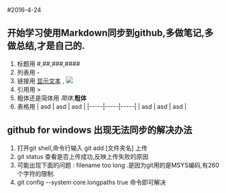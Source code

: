 #2016-4-24

## 开始学习使用Markdown同步到github,多做笔记,多做总结,才是自己的.
1. 标题用 #,##,###,####
2. 列表用 -
3. 链接用 [显示文本](链接地址) , ![](图片链接地址)
4. 引用用 >
5. 粗体还是简体用 *简体*,**粗体**
6. 表格用 | asd | asd | asd |
		 |-----|-----|-----|
		 | asd | asd | asd |   	


## github for windows 出现无法同步的解决办法
1. 打开git shell,命令行输入 git add [文件夹名] 上传
2. git status 查看是否上传成功,反映上传失败的原因
3. 可能出现下面的问题 : filename too long .是因为git用的是MSYS编码,有260个字符的限制.
4. git config --system core.longpaths true  命令即可解决
